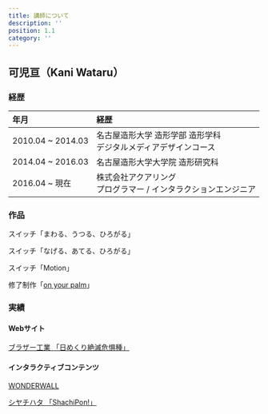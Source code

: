 ```yaml
---
title: 講師について
description: ''
position: 1.1
category: ''
---
```


## 可児亘（Kani Wataru）

<static-img src="resource/image/about-me_pct-teacher.jpg" width="128" height="128" alt="可児亘（Kani Wataru）"></static-img>

### 経歴

|年月|経歴|
|:--|:--|
|2010.04 ~ 2014.03|名古屋造形大学 造形学部 造形学科<br>デジタルメディアデザインコース|
|2014.04 ~ 2016.03|名古屋造形大学大学院 造形研究科|
|2016.04 ~ 現在|株式会社アクアリング<br>プログラマー / インタラクションエンジニア|

### 作品

スイッチ「まわる、うつる、ひろがる」

<youtube-iframe src="https://www.youtube.com/embed/rt2VA9m4bt4?rel=0"></youtube-iframe>

スイッチ「なげる、あてる、ひろがる」

<youtube-iframe src="https://www.youtube.com/embed/6Mu-v6bLoaA?rel=0"></youtube-iframe>

スイッチ「Motion」

<youtube-iframe src="https://www.youtube.com/embed/pL599PQWFP8?rel=0"></youtube-iframe>

修了制作「[on your palm](https://www.instagram.com/p/B2nhQbmDJ0m/)」

<instagram-embed src="https://www.instagram.com/p/B2nhQbmDJ0m/?utm_source=ig_embed&amp;utm_campaign=loading"></instagram-embed>
<script async src="//www.instagram.com/embed.js"></script>


### 実績

#### Webサイト

[ブラザー工業 「日めくり絶滅危惧種」](https://www.aquaring.co.jp/works/brother_calendar)

<youtube-iframe src="https://www.youtube.com/embed/YXleYAw6dis?rel=0"></youtube-iframe>

#### インタラクティブコンテンツ

[WONDERWALL](https://www.aquaring.co.jp/wonderwall/)

<youtube-iframe src="https://www.youtube.com/embed/uU3V6HTib6M?rel=0"></youtube-iframe>

[シヤチハタ 「ShachiPon!」](https://www.aquaring.co.jp/works/shachipon)

<static-img src="resource/image/about-me_pct-shachipon.jpg" width="1600" height="1081" alt="シヤチハタ 「ShachiPon!"></static-img>